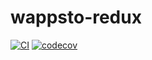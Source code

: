 # wappsto-redux

[![CI](https://github.com/Wappsto/wappsto-redux/actions/workflows/main.yaml/badge.svg)](https://github.com/Wappsto/wappsto-redux/actions/workflows/main.yaml)
[![codecov](https://codecov.io/gh/Wappsto/wappsto-redux/branch/master/graph/badge.svg?token=JBORNYWB1E)](https://codecov.io/gh/Wappsto/wappsto-redux)

